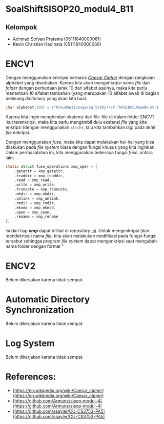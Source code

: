 # SoalShiftSISOP20_modul4_B11
## Kelompok
 - Achmad Sofyan Pratama (05111840000061)
 - Kevin Christian Hadinata (05111840000066)

# ENCV1
Dengan menggunakan enkripsi berbasis [*Caesar Cipher*](https://en.wikipedia.org/wiki/Caesar_cipher) dengan rangkaian alphabet yang disediakan. Karena kita akan mengenkripsi nama *file* dan *folder* dengan perbedaan jarak 10 dari alfabet asalnya, maka kita perlu menambah 10 alfabet tambahan (yang merupakan 10 alfabet awal) di bagian belakang *dictionary* yang akan kita buat.

```c
char alphabet[100] = {"9(ku@AW1[Lmvgax6q`5Y2Ry?+sF!^HKQiBXCUSe&0M.b%rI'7d)o4~VfZ*{#:}ETt$3J-zpc]lnh8,GwP_ND|jO9(ku@AW1[Lm"};
```

Karena kita ingin menghindari ekstensi dari file-file di dalam folder ENCV1 ikut terenkripsi, maka kita perlu mengambil dulu ekstensi *file* yang kita enkripsi (dengan menggunakan `strchr`, lalu kita tambahkan lagi pada akhir *file* enkripsi.

Dengan menggunakan *fuse*, maka kita dapat melakukan hal-hal yang bisa dilakukan pada *file system* biasa dengan fungsi khusus yang kita inginkan. Dalam permasalahan ini, kita menggunakan beberapa fungsi *fuse*, antara lain:
```c
static struct fuse_operations xmp_oper = {
	.getattr = xmp_getattr,
	.readdir = xmp_readdir,
	.read = xmp_read,
	.write = xmp_write,
	.truncate = xmp_truncate,
	.mkdir = xmp_mkdir,
	.unlink = xmp_unlink,
	.rmdir = xmp_rmdir,
	.mknod = xmp_mknod,
	.open = xmp_open,
	.rename = xmp_rename
};
```

Isi dari tiap ***xmp*** dapat dilihat di *repository* [ini](https://github.com/asayler/CU-CS3753-PA5/blob/master/fusexmp.c). Untuk mengenkripsi (dan mendekripsi) nama *file*, kita akan melakukan modifikasi pada fungsi-fungsi tersebut sehingga program *file system* dapat mengenkripsi saat mengubah nama folder dengan format "

# ENCV2

Belum dikerjakan karena tidak sempat.

# Automatic Directory Synchronization

Belum dikerjakan karena tidak sempat.

# Log System

Belum dikerjakan karena tidak sempat.

# References:
- [https://en.wikipedia.org/wiki/Caesar_cipher](https://en.wikipedia.org/wiki/Caesar_cipher)
-  [https://github.com/Armunz/sisop-modul-4](https://github.com/Armunz/sisop-modul-4)
- [https://github.com/asayler/CU-CS3753-PA5](https://github.com/asayler/CU-CS3753-PA5)
<!--stackedit_data:
eyJoaXN0b3J5IjpbLTEyNjA2MTIyMTAsMTc1MjA3MzYwMiwzND
U0MjIxMTgsMTQ2OTExODAwMSwtMTg3MTYzMTA2MSwyMTE2MTA3
MTI1LDI2NTc1NTQwXX0=
-->